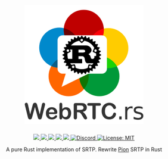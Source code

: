 <h1 align="center">
 <a href="https://webrtc.rs"><img src="./doc/webrtc.rs.png" alt="WebRTC.rs"></a>
 <br>
</h1>
<p align="center">
 <a href="https://github.com/webrtc-rs/srtp/actions"> 
  <img src="https://github.com/webrtc-rs/srtp/workflows/Cargo/badge.svg">
 </a> 
 <a href="https://codecov.io/gh/webrtc-rs/srtp"> 
  <img src="https://codecov.io/gh/webrtc-rs/srtp/branch/main/graph/badge.svg">
 </a>
 <a href="https://deps.rs/repo/github/webrtc-rs/srtp"> 
  <img src="https://deps.rs/repo/github/webrtc-rs/srtp/status.svg">
 </a>
 <a href="https://crates.io/crates/webrtc-srtp"> 
  <img src="https://img.shields.io/crates/v/webrtc-srtp.svg">
 </a> 
 <a href="https://docs.rs/webrtc-srtp"> 
  <img src="https://docs.rs/webrtc-s/badge.svg">
 </a>
 <a href="https://discord.gg/4Ju8UHdXMs">
  <img src="https://img.shields.io/discord/800204819540869120?logo=discord" alt="Discord">
 </a>
 <a href="https://github.com/webrtc-rs/srtp/blob/master/LICENSE">
  <img src="https://img.shields.io/badge/License-MIT-yellow.svg" alt="License: MIT">
 </a>
</p>
<p align="center">
 A pure Rust implementation of SRTP. Rewrite <a href="https://Pion.ly">Pion</a> SRTP in Rust
</p>
